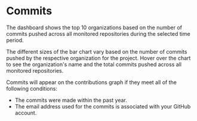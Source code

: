 # Commits

The dashboard shows the top 10 organizations based on the number of commits pushed across all monitored repositories during the selected time period.

The different sizes of the bar chart vary based on the number of commits pushed by the respective organization for the project. Hover over the chart to see the organization's name and the total commits pushed across all monitored repositories.

Commits will appear on the contributions graph if they meet all of the following conditions:

* The commits were made within the past year.
* The email address used for the commits is associated with your GitHub account.



